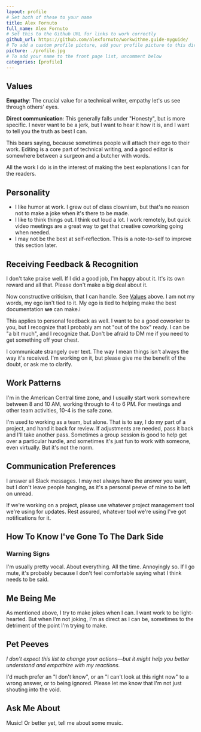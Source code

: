 ```yaml
---
layout: profile
# Set both of these to your name
title: Alex Fornuto
full_name: Alex Fornuto
# Set this to the Github URL for links to work correctly
github_url: https://github.com/alexfornuto/workwithme.guide-myguide/
# To add a custom profile picture, add your profile picture to this directory, update, and uncomment the relative link below.
picture: ./profile.jpg
# To add your name to the front page list, uncomment below
categories: [profile]
---
```


## Values

**Empathy**: The crucial value for a technical writer, empathy let's us see through others' eyes.

**Direct communication**: This generally falls under "Honesty", but is more specific. I never want to be a jerk, but I want to hear it how it is, and I want to tell you the truth as best I can.

This bears saying, because sometimes people will attach their ego to their work. Editing is a core part of technical writing, and a good editor is somewhere between a surgeon and a butcher with words.

All the work I do is in the interest of making the best explanations I can for the readers.

## Personality

- I like humor at work. I grew out of class clownism, but that's no reason not to make a joke when it's there to be made.
- I like to think things out. I think out loud a lot. I work remotely, but quick video meetings are a great way to get that creative coworking going when needed.
- I may not be the best at self-reflection. This is a note-to-self to improve this section later.

## Receiving Feedback & Recognition

I don't take praise well. If I did a good job, I'm happy about it. It's its own reward and all that. Please don't make a big deal about it.

Now constructive criticism, that I can handle. See [Values](#values) above. I am not my words, my ego isn't tied to it. My ego is tied to helping make the best documentation **we** can make.i

This applies to personal feedback as well. I want to be a good coworker to you, but I recognize that I probably am not "out of the box" ready. I can be "a bit much", and I recognize that. Don't be afraid to DM me if you need to get something off your chest.

I communicate strangely over text. The way I mean things isn't always the way it's received. I'm working on it, but please give me the benefit of the doubt, or ask me to clarify.

## Work Patterns

I'm in the American Central time zone, and I usually start work somewhere between 8 and 10 AM, working through to 4 to 6 PM. For meetings and other team activities, 10-4 is the safe zone.

I'm used to working as a team, but alone. That is to say, I do my part of a project, and hand it back for review. If adjustments are needed, pass it back and I'll take another pass. Sometimes a group session is good to help get over a particular hurdle, and sometimes it's just fun to work with someone, even virtually. But it's not the norm.

## Communication Preferences

I answer all Slack messages. I may not always have the answer you want, but I don't leave people hanging, as it's a personal peeve of mine to be left on unread.

If we're working on a project, please use whatever project management tool we're using for updates. Rest assured, whatever tool we're using I've got notifications for it.

## How To Know I've Gone To The Dark Side

### Warning Signs

I'm usually pretty vocal. About everything. All the time. Annoyingly so. If I go mute, it's probably because I don't feel comfortable saying what I think needs to be said.


## Me Being Me

As mentioned above, I try to make jokes when I can. I want work to be light-hearted. But when I'm not joking, I'm as direct as I can be, sometimes to the detriment of the point I'm trying to make. 

## Pet Peeves

_I don't expect this list to change your actions—but it might help you better understand and empathize with my
reactions._

I'd much prefer an "I don't know", or an "I can't look at this right now" to a wrong answer, or to being ignored. Please let me know that I'm not just shouting into the void.


## Ask Me About

Music! Or better yet, tell me about some music.

